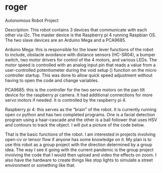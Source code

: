 # roger
Autonomous Robot Project

Description:
This robot contains 3 devices that communicate with each other via i2c. The master device is the Raspberry pi 4 running Raspbian OS. The two slave devices are an Arduino Mega and a PCA9685.

Arduino Mega: this is responsible for the lower lever functions of the robot to include, obstacle avoidance with distance sensors (HC-SR04), a bumper switch, two motor drivers for control of the 4 motors, and various LEDs. The motor speed is controlled with an analog input pin that reads a value from a user-controlled potentiometer during the void setup () function on the micro controller startup. This was done to allow quick speed adjustment without having to open the code and change variables.

PCA9685: this is the controller for the two servo motors on the pan tilt device for the raspberry pi camera. It had additional connections for more servo motors if needed. It is controlled by the raspberry pi 4.

Raspberry pi 4: this serves as the “brain” of the robot. It is currently running open cv python and has two completed programs. One is a facial detection program using a haar-cascade and the other is a ball follower that uses HSV and contours to track the object. I will put a picture of the code below.

That is the basic functions of the robot. I am interested in projects involving open-cv or tensor flow if anyone has some knowledge on it. My plan is to use this robot as a group project with the direction determined by a group idea. The way I see it going with the current pandemic is the group project involving the code that I would then upload and video the effects on zoom. I also have the hardware to create things like stop lights to simulate a street environment or something like that.
